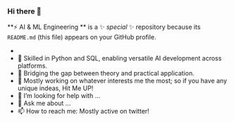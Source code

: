 ### Hi there 👋


**⚡ AI & ML Engineering ** is a ✨ _special_ ✨ repository because its `README.md` (this file) appears on your GitHub profile.


- 
- 🔧 Skilled in Python and SQL, enabling versatile AI development across platforms.
- 💼 Bridging the gap between theory and practical application. 
- 🤔 Mostly working on whatever interests me the most; so if you have any unique indeas, Hit Me UP!
- 🤔 I’m looking for help with ...
- 💬 Ask me about ...
- 📫 How to reach me: Mostly active on twitter!
  
